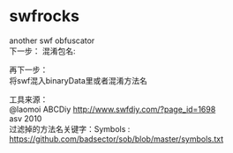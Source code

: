 swfrocks
========

another swf obfuscator   
下一步：  混淆包名:  

再下一步：  
将swf混入binaryData里或者混淆方法名 


工具来源：  
@laomoi    ABCDiy http://www.swfdiy.com/?page_id=1698  
asv 2010  
过滤掉的方法名关键字：Symbols : https://github.com/badsector/sob/blob/master/symbols.txt
